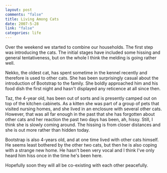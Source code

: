 ```yaml
--- 
layout: post
comments: "false"
title: Living Among Cats
date: 2007-5-28
link: "false"
categories: life
---
```

Over the weekend we started to combine our households.  The first step was introducing the cats.  The initial stages have included some hissing and general tentativeness, but on the whole I think the melding is going rather well.

Nekko, the oldest cat, has spent sometime in the kennel recently and therefore is used to other cats.  She has been surprisingly casual about the introduction of Bootstrap to the family.  She boldly approached him and his food dish the first night and hasn't displayed any reticence at all since then.

Taz, the 4-year old, has been out of sorts and is presently camped out on top of the kitchen cabinets. As a kitten she was part of a group of pets that visited nursing homes, and she lived in an enclosure with several other cats.  However, that was all  far enough in the past that she has forgotten about other cats and her reaction  the past two days has been, ah, hissy.  Still, I think she is slowly coming around.  The hissing is from closer distances and she is out more rather than hidden today.

Bootstrap is also 4-years old, and at one time lived with other cats himself.  He seems least bothered by the other two cats, but then he is also coping with a strange new home.  He hasn't been very vocal and I think I've only heard him hiss once in the time he's been here.

Hopefully soon they will all be co-existing with each other peacefully.
